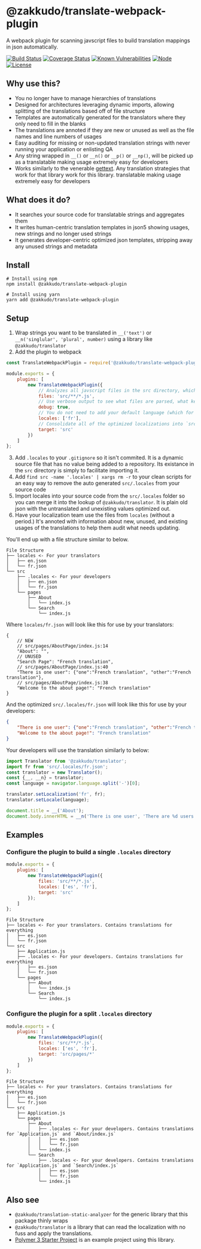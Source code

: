 # @zakkudo/translate-webpack-plugin

A webpack plugin for scanning javscript files to build translation mappings in json automatically.

[![Build Status](https://travis-ci.org/zakkudo/translate-webpack-plugin.svg?branch=master)](https://travis-ci.org/zakkudo/translate-webpack-plugin)
[![Coverage Status](https://coveralls.io/repos/github/zakkudo/translate-webpack-plugin/badge.svg?branch=master)](https://coveralls.io/github/zakkudo/translate-webpack-plugin?branch=master)
[![Known Vulnerabilities](https://snyk.io/test/github/zakkudo/translate-webpack-plugin/badge.svg)](https://snyk.io/test/github/zakkudo/translate-webpack-plugin)
[![Node](https://img.shields.io/node/v/@zakkudo/translate-webpack-plugin.svg)](https://nodejs.org/)
[![License](https://img.shields.io/npm/l/@zakkudo/translate-webpack-plugin.svg)](https://opensource.org/licenses/BSD-3-Clause)

## Why use this?

- You no longer have to manage hierarchies of translations
- Designed for architectures leveraging dynamic imports, allowing splitting of the translations based off of file structure
- Templates are automatically generated for the translators where they only need to fill in the blanks
- The translations are annoted if they are new or unused as well as the file names and line numbers of usages
- Easy auditing for missing or non-updated translation strings with never running your application or enlisting QA
- Any string wrapped in `__()` or `__n()` or `__p()` or `__np()`, will be picked up as a
  translatable making usage extremely easy for developers
- Works similarly to the venerable [gettext](https://en.wikipedia.org/wiki/Gettext).  Any translation strategies that work for that library work for this library.
  translatable making usage extremely easy for developers

## What does it do?

- It searches your source code for translatable strings and aggregates them
- It writes human-centric translation templates in json5 showing usages, new strings and no longer used strings
- It generates developer-centric optimized json templates, stripping away any unused strings and metadata

## Install

```console
# Install using npm
npm install @zakkudo/translate-webpack-plugin
```

``` console
# Install using yarn
yarn add @zakkudo/translate-webpack-plugin
```

## Setup
1. Wrap strings you want to be translated in `__('text')` or `__n('singlular', 'plural', number)` using a library like `@zakkudo/translator`
2. Add the plugin to webpack
``` javascript
const TranslateWebpackPlugin = require('@zakkudo/translate-webpack-plugin');

module.exports = {
    plugins: [
        new TranslateWebpackPlugin({
            // Analyzes all javscript files in the src directory, which is a good initial value
            files: 'src/**/*.js',
            // Use verbose output to see what files are parsed, what keys are extracted, and where they are being written to
            debug: true,
            // You do not need to add your default language (which for most people will be English)
            locales: ['fr'],
            // Consolidate all of the optimized localizations into `src/.locale`, good as an initial configuration
            target: 'src'
        })
    ]
};
```
3. Add `.locales` to your `.gitignore` so it isn't commited.  It is a dynamic source file that has no value being added to a repository. Its existance in the `src` directory is simply to facilitate importing it.
4. Add `find src -name '.locales' | xargs rm -r` to your clean scripts for an easy way to remove the auto generated `src/.locales` from your source code
5. Import locales into your source code from the `src/.locales` folder so you can merge it into the lookup of `@zakkudo/translator`.  It is plain old json with the untranslated and unexisting values optimized out.
6. Have your localization team use the files from `locales` (without a period.)  It's annoted with information about new, unused, and existing usages of the translations to help them audit what needs updating.

You'll end up with a file structure similar to below.
```
File Structure
├── locales <- For your translators
│   ├── en.json
│   └── fr.json
└── src
    ├── .locales <- For your developers
    │   ├── en.json
    │   └── fr.json
    └── pages
        ├── About
        │   └── index.js
        └── Search
            └── index.js
```

Where `locales/fr.json` will look like this for use by your translators:
``` json5
{
    // NEW
    // src/pages/AboutPage/index.js:14
    "About": "",
    // UNUSED
    "Search Page": "French translation",
    // src/pages/AboutPage/index.js:40
    "There is one user": {"one":"French translation", "other":"French translation"},
    // src/pages/AboutPage/index.js:38
    "Welcome to the about page!": "French translation"
}
```

And the optimized `src/.locales/fr.json` will look like this for use by your developers:
``` json
{
    "There is one user": {"one":"French translation", "other":"French translation"},
    "Welcome to the about page!": "French translation"
}
```

Your developers will use the translation similarly to below:
``` javascript
import Translator from '@zakkudo/translator';
import fr from 'src/.locales/fr.json';
const translator = new Translator();
const {__, __n} = translator;
const language = navigator.language.split('-')[0];

translator.setLocalization('fr', fr);
translator.setLocale(language);

document.title = __('About');
document.body.innerHTML = __n('There is one user', 'There are %d users', 2);
```

## Examples

### Configure the plugin to build a single `.locales` directory
``` javascript
module.exports = {
    plugins: [
        new TranslateWebpackPlugin({
            files: 'src/**/*.js',
            locales: ['es', 'fr'],
            target: 'src'
        });
    ]
};
```

```
File Structure
├── locales <- For your translators. Contains translations for everything
│   ├── es.json
│   └── fr.json
└── src
    ├── Application.js
    ├── .locales <- For your developers. Contains translations for everything
    │   ├── es.json
    │   └── fr.json
    └── pages
        ├── About
        │   └── index.js
        └── Search
            └── index.js
```


### Configure the plugin for a split `.locales` directory
``` javascript
module.exports = {
    plugins: [
        new TranslateWebpackPlugin({
            files: 'src/**/*.js',
            locales: ['es', 'fr'],
            target: 'src/pages/*'
        })
    ]
};
```

```
File Structure
├── locales <- For your translators. Contains translations for everything
│   ├── es.json
│   └── fr.json
└── src
    ├── Application.js
    └── pages
        ├── About
        │   ├── .locales <- For your developers. Contains translations for `Application.js` and `About/index.js`
        │   │   ├── es.json
        │   │   └── fr.json
        │   └── index.js
        └── Search
            ├── .locales <- For your developers. Contains translations for `Application.js` and `Search/index.js`
            │   ├── es.json
            │   └── fr.json
            └── index.js
```

## Also see

- `@zakkudo/translation-static-analyzer` for the generic library that this
package thinly wraps
- `@zakkudo/translator` is a library that can read the localization with
no fuss and apply the translations.
- [Polymer 3 Starter Project](https://github.com/zakkudo/polymer-3-starter-project)
is an example project using this library.
